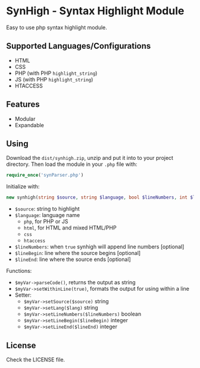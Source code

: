 # SynHigh - Syntax Highlight Module

Easy to use php syntax highlight module.

## Supported Languages/Configurations

* HTML
* CSS
* PHP (with PHP `highlight_string`)
* JS (with PHP `highlight_string`)
* HTACCESS

## Features

* Modular
* Expandable

## Using

Download the `dist/synhigh.zip`, unzip and put it into to your project directory. Then load the module in your `.php` file with:  

```php
require_once('synParser.php')
```

Initialize with:  

```php
new synhigh(string $source, string $language, bool $lineNumbers, int $lineBegin, int $lineEnd);
```

* `$source`: string to highlight
* `$language`: language name
   * `php`, for PHP or JS
   * `html`, for HTML and mixed HTML/PHP
   * `css`
   * `htaccess`
* `$lineNumbers`: when `true` synhigh will append line numbers [optional]
* `$lineBegin`: line where the source begins [optional]
* `$lineEnd`: line where the source ends [optional]

Functions:

* `$myVar->parseCode()`, returns the output as string
* `$myVar->setWithinLine(true)`, formats the output for using within a line
* Setter:
   * `$myVar->setSource($source)` string
   * `$myVar->setLang($lang)` string
   * `$myVar->setLineNumbers($lineNumbers)` boolean
   * `$myVar->setLineBegin($lineBegin)` integer
   * `$myVar->setLineEnd($lineEnd)` integer

## License

Check the LICENSE file.
